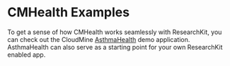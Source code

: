 # CMHealth Examples

To get a sense of how CMHealth works seamlessly with ResearchKit, you can check out the CloudMine
[AsthmaHealth](https://github.com/cloudmine/AsthmaHealth/) demo application.  AsthmaHealth
can also serve as a starting point for your own ResearchKit enabled app.
